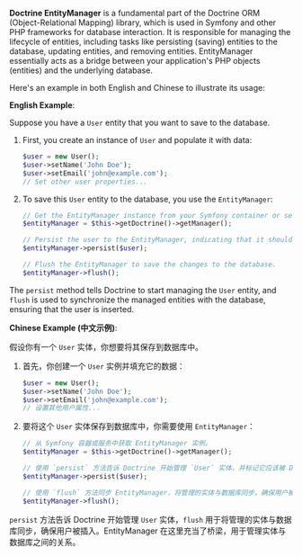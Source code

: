 **Doctrine EntityManager** is a fundamental part of the Doctrine ORM (Object-Relational Mapping) library, which is used in Symfony and other PHP frameworks for database interaction. It is responsible for managing the lifecycle of entities, including tasks like persisting (saving) entities to the database, updating entities, and removing entities. EntityManager essentially acts as a bridge between your application's PHP objects (entities) and the underlying database.

Here's an example in both English and Chinese to illustrate its usage:

**English Example**:

Suppose you have a `User` entity that you want to save to the database.

1. First, you create an instance of `User` and populate it with data:

   ```php
   $user = new User();
   $user->setName('John Doe');
   $user->setEmail('john@example.com');
   // Set other user properties...
   ```

2. To save this `User` entity to the database, you use the `EntityManager`:

   ```php
   // Get the EntityManager instance from your Symfony container or service.
   $entityManager = $this->getDoctrine()->getManager();

   // Persist the user to the EntityManager, indicating that it should be managed by Doctrine.
   $entityManager->persist($user);

   // Flush the EntityManager to save the changes to the database.
   $entityManager->flush();
   ```

The `persist` method tells Doctrine to start managing the `User` entity, and `flush` is used to synchronize the managed entities with the database, ensuring that the user is inserted.

**Chinese Example (中文示例)**:

假设你有一个 `User` 实体，你想要将其保存到数据库中。

1. 首先，你创建一个 `User` 实例并填充它的数据：

   ```php
   $user = new User();
   $user->setName('John Doe');
   $user->setEmail('john@example.com');
   // 设置其他用户属性...
   ```

2. 要将这个 `User` 实体保存到数据库中，你需要使用 `EntityManager`：

   ```php
   // 从 Symfony 容器或服务中获取 EntityManager 实例。
   $entityManager = $this->getDoctrine()->getManager();

   // 使用 `persist` 方法告诉 Doctrine 开始管理 `User` 实体，并标记它应该被 Doctrine 管理。
   $entityManager->persist($user);

   // 使用 `flush` 方法同步 EntityManager，将管理的实体与数据库同步，确保用户被插入。
   $entityManager->flush();
   ```

`persist` 方法告诉 Doctrine 开始管理 `User` 实体，`flush` 用于将管理的实体与数据库同步，确保用户被插入。EntityManager 在这里充当了桥梁，用于管理实体与数据库之间的关系。